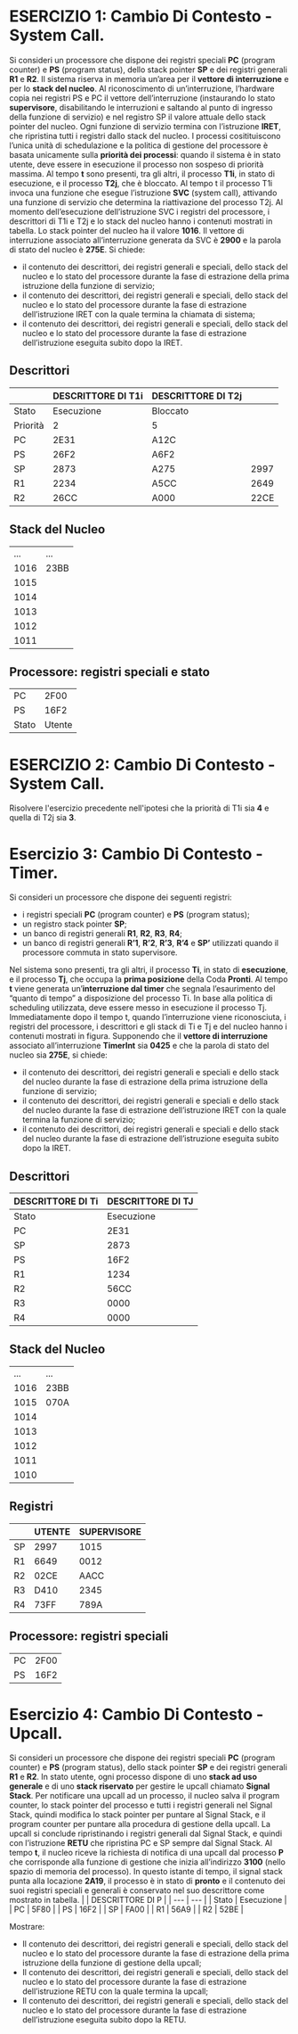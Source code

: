 # ESERCIZIO 1: Cambio Di Contesto - System Call.
Si consideri un processore che dispone dei registri speciali **PC** (program counter) e **PS** (program
status), dello stack pointer **SP** e dei registri generali **R1** e **R2**. Il sistema riserva in memoria un’area
per il **vettore di interruzione** e per lo **stack del nucleo**.
Al riconoscimento di un’interruzione, l’hardware copia nei registri PS e PC il vettore
dell’interruzione (instaurando lo stato **supervisore**, disabilitando le interruzioni e saltando al punto
di ingresso della funzione di servizio) e nel registro SP il valore attuale dello stack pointer del
nucleo.
Ogni funzione di servizio termina con l’istruzione **IRET**, che ripristina tutti i registri dallo stack del
nucleo.
I processi cositituiscono l’unica unità di schedulazione e la politica di gestione del processore è
basata unicamente sulla **priorità dei processi**: quando il sistema è in stato utente, deve essere in
esecuzione il processo non sospeso di priorità massima.
Al tempo **t** sono presenti, tra gli altri, il processo **T1i**, in stato di esecuzione, e il processo **T2j**, che è
bloccato. Al tempo t il processo T1i invoca una funzione che esegue l’istruzione **SVC** (system call),
attivando una funzione di servizio che determina la riattivazione del processo T2j. Al momento
dell’esecuzione dell’istruzione SVC i registri del processore, i descrittori di T1i e T2j e lo stack del
nucleo hanno i contenuti mostrati in tabella. Lo stack pointer del nucleo ha il valore **1016**.
Il vettore di interruzione associato all’interruzione generata da SVC è **2900** e la parola di stato del
nucleo è **275E**.
Si chiede:
- il contenuto dei descrittori, dei registri generali e speciali, dello stack del nucleo e lo stato
del processore durante la fase di estrazione della prima istruzione della funzione di servizio;
- il contenuto dei descrittori, dei registri generali e speciali, dello stack del nucleo e lo stato
del processore durante la fase di estrazione dell’istruzione IRET con la quale termina la
chiamata di sistema;
- il contenuto dei descrittori, dei registri generali e speciali, dello stack del nucleo e lo stato
del processore durante la fase di estrazione dell’istruzione eseguita subito dopo la IRET.

## Descrittori 
|  | DESCRITTORE DI T1i | DESCRITTORE DI T2j | |
| ------- | ----------- | ------------------  | ---- |
| Stato  | Esecuzione | Bloccato | |
| Priorità | 2 | 5 | |
| PC | 2E31 | A12C | |
| PS | 26F2 | A6F2 | |
| SP | 2873 | A275 | 2997 |
| R1 | 2234 | A5CC | 2649 |
| R2 | 26CC | A000 | 22CE |

## Stack del Nucleo
|  | |
| --- | --- |
| ... | ... |
| 1016 | 23BB |
| 1015 | |
| 1014 | |
| 1013 | |
| 1012 | |
| 1011 | |

## Processore: registri speciali e stato
| | | 
| -- | -- |
| PC | 2F00 |
| PS | 16F2 |
| Stato | Utente |

# ESERCIZIO 2: Cambio Di Contesto - System Call.
Risolvere l'esercizio precedente nell'ipotesi che la priorità di T1i sia **4** e quella di T2j sia **3**.

# Esercizio 3: Cambio Di Contesto - Timer.
Si consideri un processore che dispone dei seguenti registri:
- i registri speciali **PC** (program counter) e **PS** (program status);
- un registro stack pointer **SP**;
- un banco di registri generali **R1**, **R2**, **R3**, **R4**;
- un banco di registri generali **R’1**, **R’2**, **R’3**, **R’4** e **SP’** utilizzati quando il processore commuta in
stato supervisore.

Nel sistema sono presenti, tra gli altri, il processo **Ti**, in stato di **esecuzione**, e il processo **Tj**, che
occupa la **prima posizione** della Coda **Pronti**. Al tempo **t** viene generata un’**interruzione dal timer**
che segnala l’esaurimento del “quanto di tempo” a disposizione del processo Ti. In base alla politica
di scheduling utilizzata, deve essere messo in esecuzione il processo Tj. Immediatamente dopo il
tempo t, quando l’interruzione viene riconosciuta, i registri del processore, i descrittori e gli stack di
Ti e Tj e del nucleo hanno i contenuti mostrati in figura.
Supponendo che il **vettore di interruzione** associato all’interruzione **TimerInt** sia **0425** e che la
parola di stato del nucleo sia **275E**, si chiede:
- il contenuto dei descrittori, dei registri generali e speciali e dello stack del nucleo durante la
fase di estrazione della prima istruzione della funzione di servizio;
- il contenuto dei descrittori, dei registri generali e speciali e dello stack del nucleo durante la
fase di estrazione dell’istruzione IRET con la quale termina la funzione di servizio;
- il contenuto dei descrittori, dei registri generali e speciali e dello stack del nucleo durante la
fase di estrazione dell’istruzione eseguita subito dopo la IRET.
## Descrittori
| DESCRITTORE DI Ti | DESCRITTORE DI TJ |
| --- | --- |
| Stato | Esecuzione | Pronto |
| PC | 2E31 | A12C |
| SP | 2873 | A275 |
| PS | 16F2 | 16F2 |
| R1 | 1234 | 25CC |
| R2 | 56CC | 0000 |
| R3 | 0000 | 0056 |
| R4 | 0000 | AA38 |
## Stack del Nucleo
| | |
| --- | --- |
| ... | ... |
| 1016 | 23BB |
| 1015 | 070A |
| 1014 | |
| 1013 | |
| 1012 | |
| 1011 | |
| 1010 | |
## Registri
| | UTENTE | SUPERVISORE |
| --- | --- | --- |
| SP | 2997 | 1015 |
| R1 | 6649 | 0012 |
| R2 | 02CE | AACC |
| R3 | D410 | 2345 |
| R4 | 73FF | 789A |
## Processore: registri speciali
| | | 
| -- | -- |
| PC | 2F00 |
| PS | 16F2 |


# Esercizio 4: Cambio Di Contesto - Upcall.
Si consideri un processore che dispone dei registri speciali **PC** (program counter) e **PS** (program
status), dello stack pointer **SP** e dei registri generali **R1** e **R2**. In stato utente, ogni processo dispone
di uno **stack ad uso generale** e di uno **stack riservato** per gestire le upcall chiamato **Signal Stack**.
Per notificare una upcall ad un processo, il nucleo salva il program counter, lo stack pointer del
processo e tutti i registri generali nel Signal Stack, quindi modifica lo stack pointer per puntare al
Signal Stack, e il program counter per puntare alla procedura di gestione della upcall. La upcall si
conclude ripristinando i registri generali dal Signal Stack, e quindi con l’istruzione **RETU** che
ripristina PC e SP sempre dal Signal Stack.
Al tempo **t**, il nucleo riceve la richiesta di notifica di una upcall dal processo **P** che corrisponde alla
funzione di gestione che inizia all’indirizzo **3100** (nello spazio di memoria del processo). In questo
istante di tempo, il signal stack punta alla locazione **2A19**, il processo è in stato di **pronto** e il
contenuto dei suoi registri speciali e generali è conservato nel suo descrittore come mostrato in
tabella.
| | DESCRITTORE DI P |
| --- | --- |
| Stato | Esecuzione |
| PC | 5F80 |
| PS | 16F2 |
| SP | FA00 |
| R1 | 56A9 |
| R2 | 52BE |

Mostrare:
- Il contenuto dei descrittori, dei registri generali e speciali, dello stack del nucleo e lo stato del
processore durante la fase di estrazione della prima istruzione della funzione di gestione della
upcall;
- Il contenuto dei descrittori, dei registri generali e speciali, dello stack del nucleo e lo stato del
processore durante la fase di estrazione dell’istruzione RETU con la quale termina la upcall;
- Il contenuto dei descrittori, dei registri generali e speciali, dello stack del nucleo e lo stato del
processore durante la fase di estrazione dell’istruzione eseguita subito dopo la RETU. 
